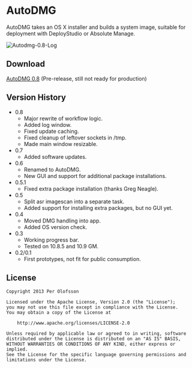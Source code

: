 AutoDMG
=======

AutoDMG takes an OS X installer and builds a system image, suitable for deployment with DeployStudio or Absolute Manage.

![Autodmg-0.8-Log](https://f.cloud.github.com/assets/404393/1420666/6dde1438-3fe3-11e3-8fed-b78aa74784a4.png)


Download
--------

[AutoDMG 0.8](https://github.com/MagerValp/AutoDMG/releases/tag/v0.8) (Pre-release, still not ready for production)


Version History
---------------

* 0.8
    * Major rewrite of workflow logic.
    * Added log window.
    * Fixed update caching.
    * Fixed cleanup of leftover sockets in /tmp.
    * Made main window resizable.
* 0.7
    * Added software updates.
* 0.6
    * Renamed to AutoDMG.
    * New GUI and support for additional package installations.
* 0.5.1
    * Fixed extra package installation (thanks Greg Neagle).
* 0.5
    * Split asr imagescan into a separate task.
    * Added support for installing extra packages, but no GUI yet.
* 0.4
    * Moved DMG handling into app.
    * Added OS version check.
* 0.3
	* Working progress bar.
	* Tested on 10.8.5 and 10.9 GM.
* 0.2/0.1
	* First prototypes, not fit for public consumption.


License
-------

    Copyright 2013 Per Olofsson
    
    Licensed under the Apache License, Version 2.0 (the "License");
    you may not use this file except in compliance with the License.
    You may obtain a copy of the License at
    
        http://www.apache.org/licenses/LICENSE-2.0
    
    Unless required by applicable law or agreed to in writing, software
    distributed under the License is distributed on an "AS IS" BASIS,
    WITHOUT WARRANTIES OR CONDITIONS OF ANY KIND, either express or implied.
    See the License for the specific language governing permissions and
    limitations under the License.
